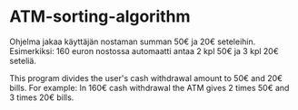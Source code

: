 # ATM-sorting-algorithm

Ohjelma jakaa käyttäjän nostaman summan 50€ ja 20€ seteleihin.
Esimerkiksi: 160 euron nostossa automaatti antaa 2 kpl 50€ ja 3 kpl 20€ seteliä.

This program divides the user's cash withdrawal amount to 50€ and 20€ bills.
For example: In 160€ cash withdrawal the ATM gives 2 times 50€ and 3 times 20€ bills.
